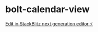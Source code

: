 # bolt-calendar-view

[Edit in StackBlitz next generation editor ⚡️](https://stackblitz.com/~/github.com/donvito/bolt-calendar-view)